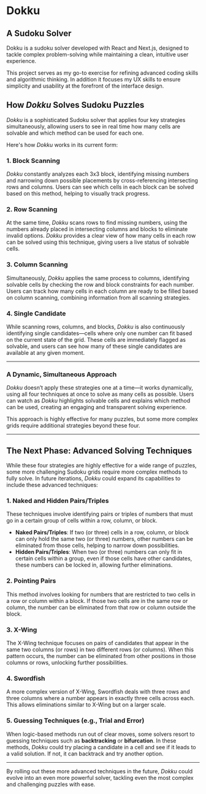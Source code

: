 # Dokku

## A Sudoku Solver

Dokku is a sudoku solver developed with React and Next.js,
designed to tackle complex problem-solving while maintaining a
clean, intuitive user experience.

This project serves as my go-to exercise for refining advanced
coding skills and algorithmic thinking. In addition it focuses
my UX skills to ensure simplicity and usability at the
forefront of the interface design.

## How _Dokku_ Solves Sudoku Puzzles

_Dokku_ is a sophisticated Sudoku solver that applies four key strategies simultaneously, allowing users to see in real time how many cells are solvable and which method can be used for each one.

Here's how _Dokku_ works in its current form:

### 1. Block Scanning

_Dokku_ constantly analyzes each 3x3 block, identifying missing numbers and narrowing down possible placements by cross-referencing intersecting rows and columns. Users can see which cells in each block can be solved based on this method, helping to visually track progress.

### 2. Row Scanning

At the same time, _Dokku_ scans rows to find missing numbers, using the numbers already placed in intersecting columns and blocks to eliminate invalid options. _Dokku_ provides a clear view of how many cells in each row can be solved using this technique, giving users a live status of solvable cells.

### 3. Column Scanning

Simultaneously, _Dokku_ applies the same process to columns, identifying solvable cells by checking the row and block constraints for each number. Users can track how many cells in each column are ready to be filled based on column scanning, combining information from all scanning strategies.

### 4. Single Candidate

While scanning rows, columns, and blocks, _Dokku_ is also continuously identifying single candidates—cells where only one number can fit based on the current state of the grid. These cells are immediately flagged as solvable, and users can see how many of these single candidates are available at any given moment.

---

### A Dynamic, Simultaneous Approach

_Dokku_ doesn’t apply these strategies one at a time—it works dynamically, using all four techniques at once to solve as many cells as possible. Users can watch as _Dokku_ highlights solvable cells and explains which method can be used, creating an engaging and transparent solving experience.

This approach is highly effective for many puzzles, but some more complex grids require additional strategies beyond these four.

---

## The Next Phase: Advanced Solving Techniques

While these four strategies are highly effective for a wide range of puzzles, some more challenging Sudoku grids require more complex methods to fully solve. In future iterations, _Dokku_ could expand its capabilities to include these advanced techniques:

### 1. **Naked and Hidden Pairs/Triples**

These techniques involve identifying pairs or triples of numbers that must go in a certain group of cells within a row, column, or block.

- **Naked Pairs/Triples**: If two (or three) cells in a row, column, or block can only hold the same two (or three) numbers, other numbers can be eliminated from those cells, helping to narrow down possibilities.
- **Hidden Pairs/Triples**: When two (or three) numbers can only fit in certain cells within a group, even if those cells have other candidates, these numbers can be locked in, allowing further eliminations.

### 2. **Pointing Pairs**

This method involves looking for numbers that are restricted to two cells in a row or column within a block. If those two cells are in the same row or column, the number can be eliminated from that row or column outside the block.

### 3. **X-Wing**

The X-Wing technique focuses on pairs of candidates that appear in the same two columns (or rows) in two different rows (or columns). When this pattern occurs, the number can be eliminated from other positions in those columns or rows, unlocking further possibilities.

### 4. **Swordfish**

A more complex version of X-Wing, Swordfish deals with three rows and three columns where a number appears in exactly three cells across each. This allows eliminations similar to X-Wing but on a larger scale.

### 5. **Guessing Techniques (e.g., Trial and Error)**

When logic-based methods run out of clear moves, some solvers resort to guessing techniques such as **backtracking** or **bifurcation**. In these methods, _Dokku_ could try placing a candidate in a cell and see if it leads to a valid solution. If not, it can backtrack and try another option.

---

By rolling out these more advanced techniques in the future, _Dokku_ could evolve into an even more powerful solver, tackling even the most complex and challenging puzzles with ease.
